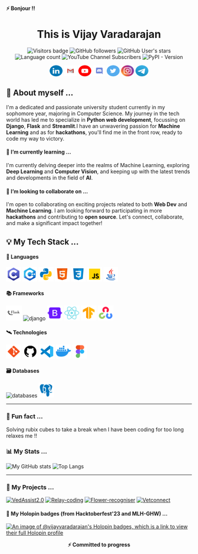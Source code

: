 <p><b>⚡ Bonjour !!</b></p>
<h1 align="center">This is Vijay Varadarajan</h1>

<p align="center">
  <img src="https://badges.pufler.dev/visits/vijay-varadarajan/vijay-varadarajan?labelColor=04a1c4&color=grey" alt="Visitors badge" />
  <img alt="GitHub followers" src="https://img.shields.io/github/followers/vijay-varadarajan?labelColor=00cc88&color=grey&link=https://www.github.com/vijay-varadarajan" />
  <img alt="GitHub User's stars" src="https://img.shields.io/github/stars/vijay-varadarajan?labelColor=yellow&color=grey&link=https://www.github.com/vijay-varadarajan" />
  <img alt="Language count" src="https://img.shields.io/badge/languages-7-9944ff?labelColor=9944ff&color=grey">
  <img alt="YouTube Channel Subscribers" src="https://img.shields.io/youtube/channel/subscribers/UCU5QMCDNBZKm9YLQqyaNfGQ?style=flat&labelColor=red&color=grey&link=https%3A%2F%2Fwww.youtube.com%2F%40vijayvaradarajan84">
  <img alt="PyPI - Version" src="https://img.shields.io/pypi/v/pip?labelColor=4444ff&color=grey">
</p>

<p align="center">
  <a href="https://www.linkedin.com/in/vijay-varadarajan-630597200/"><img alt="LinkedIn" src="LinkedIN.svg" width=35px height=30px></a>
  <a href="mailto:vijayvaradarajan84@gmail.com"><img alt="Gmail" src="Gmail.svg" width=35px height=30px></a>
  <a href="https://www.youtube.com/@vijayvaradarajan84"><img alt="Youtube" src="Youtube.svg" width=35px height=30px></a>
  <a href="https://www.discordapp.com/users/811927228983934976"><img alt="Discord" src="Discord.svg" width=35px height=30px></a>
  <a href="https://twitter.com/_vijay_84_"><img alt="X" src="Twitter.svg" width=35px height=30px></a>
  <a href="https://www.instagram.com/_this.is.vj/"><img alt="Instagram" src="Instagram.svg" width=35px height=30px></a>
  <a href="https://t.me/this_is_vijay"><img alt="Telegram" src="Telegram.svg" width=35px height=30px></a>
</p>

## 👋 About myself ...

I'm a dedicated and passionate university student currently in my sophomore year, majoring in Computer Science. My journey in the tech world has led me to specialize in **Python web development**, focussing on **Django**, **Flask** and **Streamlit**.I have an unwavering passion for **Machine Learning** and as for **hackathons**, you'll find me in the front row, ready to code my way to victory.

#### 🌱 I’m currently learning ...

I'm currently delving deeper into the realms of Machine Learning, exploring **Deep Learning** and **Computer Vision**, and keeping up with the latest trends and developments in the field of **AI**.

#### 👯 I’m looking to collaborate on ...

I'm open to collaborating on exciting projects related to both **Web Dev** and **Machine Learning**. I am looking forward to participating in more **hackathons** and contributing to **open source**. Let's connect, collaborate, and make a significant impact together!

## 💡 My Tech Stack ...
#### 💽 Languages
<p align="left">
  <img src="icons8-c-programming.svg" alt="C programming" width=40px height=40px />
  <img src="icons8-c++.svg" alt="Cpp" width=40px height=40px />
  <img src="icons8-python.svg" alt="Python" width=40px height=40px />
  <img src="icons8-html.svg" alt="HTML" width=40px height=40px />
  <img src="icons8-css.svg" alt="CSS" width=40px height=40px />
  <img src="icons8-javascript.svg" alt="JS" width=40px height=40px />
  <img src="icons8-java.svg" alt="Java" width=40px height=40px />
</p>

#### 📚 Frameworks
<p align="left">
  <img src="icons8-flask (3).svg" alt="Flask" width=42px height=40px />
  <img width=42px height=40px src="https://skillicons.dev/icons?i=django" alt="django"/>
  <img src="icons8-bootstrap.svg" alt="Bootstrap" width=42px height=40px />
  <img src="icons8-react-native.svg" alt="React" width=42px height=40px />
  <img src="icons8-tensorflow.svg" alt="Tensorflow" width=42px height=40px />
  <img src="icons8-opencv.svg" alt="Open CV" width=42px height=40px />
</p>

#### 🛰 Technologies
<p align="left">
  <img src="icons8-git.svg" alt="Git" width=41px height=39px />
  <img src="icons8-github (1).svg" alt="Github" width=41px height=39px />
  <img src="icons8-visual-studio-code.svg" alt="Git" width=41px height=39px />
  <img src="icons8-docker.svg" alt="Git" width=41px height=39px />
  <img src="icons8-figma.svg" alt="Git" width=39px height=39px />
</p>

#### 🗃 Databases
<p align="left">
  <img src="https://skillicons.dev/icons?i=sqlite,mysql" alt="databases" width=82px height=40px />
  <img src="icons8-postgres.svg" alt="Postgres" width=42px height=40px />
</p>
<hr>

### 🎉 Fun fact ...
Solving rubix cubes to take a break when I have been coding for too long relaxes me !!

### 📊 My Stats ...
![My GitHub stats](https://github-readme-stats.vercel.app/api?username=vijay-varadarajan&line_height=28&show=prs_merged_percentage,reviews&hide=prs,issues&rank_icon=github&theme=github_dark&custom_title=My%20Github%20Stats)
![Top Langs](https://github-readme-stats.vercel.app/api/top-langs/?username=vijay-varadarajan&size_weight=0.5&count_weight=1&layout=donut&theme=github_dark&hide_border=true)

<hr>

### 🚀 My Projects ...
[![VedAssist2.0](https://github-readme-stats.vercel.app/api/pin/?username=vijay-varadarajan&repo=vedassist2&theme=apprentice)](https://www.vedassist.co)
[![Relay-coding](https://github-readme-stats.vercel.app/api/pin/?username=vijay-varadarajan&repo=relay-coding&theme=vision-friendly-dark)](https://relay-coding.vercel.app)
[![Flower-recogniser](https://github-readme-stats.vercel.app/api/pin/?username=vijay-varadarajan&repo=flower-recogniser&theme=chartreuse-dark)](https://flower-recognition-5.streamlit.app/)
[![Vetconnect](https://github-readme-stats.vercel.app/api/pin/?username=vijay-varadarajan&repo=vetconnect&theme=holi)](https://vetconnect.pythonanywhere.com)

#### 🧩 My Holopin badges (from Hacktoberfest'23 and MLH-GHW) ...
[![An image of @vijayvaradarajan's Holopin badges, which is a link to view their full Holopin profile](https://holopin.me/vijayvaradarajan)](https://holopin.io/@vijayvaradarajan)

<p align="center"><b>⚡ Committed to progress </b></p>
